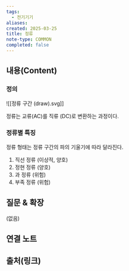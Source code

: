 ```yaml
---
tags:
  - 전기기기
aliases: 
created: 2025-03-25
title: 정류
note-type: COMMON
completed: false
---
```


## 내용(Content)

### 정의

![[정류 구간 (draw).svg]]

정류는 교류(AC)를 직류 (DC)로 변환하는 과정이다.

### 정류별 특징

정류 형태는 정류 구간의 파의 기울기에 따라 달라진다.

1. 직선 정류 (이상적, 양호)
2. 정현 정류 (양호)
3. 과 정류 (위험)
4. 부족 정류 (위험)



## 질문 & 확장

(없음)

## 연결 노트

## 출처(링크)

